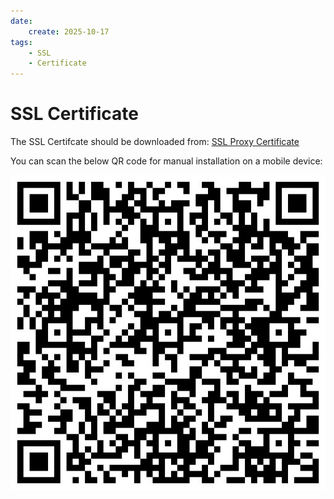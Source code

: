 ```yaml
---
date:
    create: 2025-10-17
tags:
    - SSL
    - Certificate
---
```

# SSL Certificate
The SSL Certifcate should be downloaded from: [SSL Proxy Certificate](https://wavenetcloud.netsweeper.com/webadmin/tools/download_proxy_cert.php)

You can scan the below QR code for manual installation on a mobile device:

![qr-code](media/ssl/qr-code.png)

